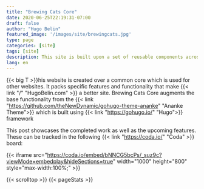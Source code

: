 ```yaml
---
title: "Brewing Cats Core"
date: 2020-06-25T22:19:31-07:00
draft: false
author: "Hugo Belin"
featured_image: '/images/site/brewingcats.jpg'
type: page
categories: [site]
tags: [site]
description: This site is built upon a set of reusable components across my other pages and projects, you can learn about those features here
lang: en
---
```


{{< big T >}}his website is created over a common core which is used for other websites. It packs specific features and functionality that make 
{{< link "/" "HugoBelin.com" >}} a better site. Brewing Cats Core augments the base functionality from the 
{{< link "https://github.com/theNewDynamic/gohugo-theme-ananke" "Ananke Theme">}} which is built using 
{{< link "https://gohugo.io/" "Hugo">}} framework

This post showcases the completed work as well as the upcoming features. These can be tracked in the following {{< link "https://coda.io/" "Coda" >}} board:

{{< iframe src="https://coda.io/embed/bNNCG5bcPs/_suz9c?viewMode=embedplay&hideSections=true" width="1000" height="800" style="max-width:100%;" >}}

{{< scrolltop >}}
{{< pageStats >}}
